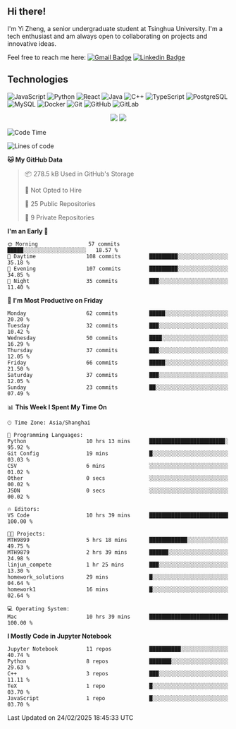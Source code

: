 ## Hi there!

I'm Yi Zheng, a senior undergraduate student at Tsinghua University. I'm a tech enthusiast and am always open to collaborating on projects and innovative ideas.

Feel free to reach me here: [![Gmail Badge](https://img.shields.io/badge/-zhengyi20thu@gmail.com-c14438?style=flat-square&logo=Gmail&logoColor=white&link=mailto:zhengyi20thu@gmail.com)](mailto:zhengyi20thu@gmail.com)
[![Linkedin Badge](https://img.shields.io/badge/-yizheng20-blue?style=flat-square&logo=Linkedin&logoColor=white&link=https://www.linkedin.com/in/yizheng20/)](https://www.linkedin.com/in/yi-zheng-mfe/)

## Technologies

![JavaScript](https://img.shields.io/badge/-JavaScript-black?style=flat-square&logo=javascript)
![Python](https://img.shields.io/badge/-Python-black?style=flat-square&logo=Python)
![React](https://img.shields.io/badge/-React-black?style=flat-square&logo=react)
![Java](https://img.shields.io/badge/-java-E34A86?style=flat-square&logo=java)
![C++](https://img.shields.io/badge/-C++-00599C?style=flat-square&logo=c)
![TypeScript](https://img.shields.io/badge/-TypeScript-007ACC?style=flat-square&logo=typescript)
![PostgreSQL](https://img.shields.io/badge/-PostgreSQL-336791?style=flat-square&logo=postgresql)
![MySQL](https://img.shields.io/badge/-MySQL-black?style=flat-square&logo=mysql)
![Docker](https://img.shields.io/badge/-Docker-black?style=flat-square&logo=docker)
![Git](https://img.shields.io/badge/-Git-black?style=flat-square&logo=git)
![GitHub](https://img.shields.io/badge/-GitHub-181717?style=flat-square&logo=github)
![GitLab](https://img.shields.io/badge/-GitLab-FCA121?style=flat-square&logo=gitlab)

<p align="center">
    <img src = "https://github-readme-stats.vercel.app/api?username=Zheng-Yi-git&show_icons=true&theme=yeblu&hide_border=true&count_private=true">
    <img src = "https://github-readme-stats.vercel.app/api/top-langs/?username=Zheng-Yi-git&hide=html,css&theme=yeblu&layout=compact&hide_border=true&count_private=true&langs_count=8">
</p>

<!--START_SECTION:waka-->
![Code Time](http://img.shields.io/badge/Code%20Time-1%2C172%20hrs%2029%20mins-blue)

![Lines of code](https://img.shields.io/badge/From%20Hello%20World%20I%27ve%20Written-2.7%20million%20lines%20of%20code-blue)

**🐱 My GitHub Data** 

> 📦 278.5 kB Used in GitHub's Storage 
 > 
> 🚫 Not Opted to Hire
 > 
> 📜 25 Public Repositories 
 > 
> 🔑 9 Private Repositories 
 > 
**I'm an Early 🐤** 

```text
🌞 Morning                57 commits          █████░░░░░░░░░░░░░░░░░░░░   18.57 % 
🌆 Daytime                108 commits         █████████░░░░░░░░░░░░░░░░   35.18 % 
🌃 Evening                107 commits         █████████░░░░░░░░░░░░░░░░   34.85 % 
🌙 Night                  35 commits          ███░░░░░░░░░░░░░░░░░░░░░░   11.40 % 
```
📅 **I'm Most Productive on Friday** 

```text
Monday                   62 commits          █████░░░░░░░░░░░░░░░░░░░░   20.20 % 
Tuesday                  32 commits          ███░░░░░░░░░░░░░░░░░░░░░░   10.42 % 
Wednesday                50 commits          ████░░░░░░░░░░░░░░░░░░░░░   16.29 % 
Thursday                 37 commits          ███░░░░░░░░░░░░░░░░░░░░░░   12.05 % 
Friday                   66 commits          █████░░░░░░░░░░░░░░░░░░░░   21.50 % 
Saturday                 37 commits          ███░░░░░░░░░░░░░░░░░░░░░░   12.05 % 
Sunday                   23 commits          ██░░░░░░░░░░░░░░░░░░░░░░░   07.49 % 
```


📊 **This Week I Spent My Time On** 

```text
🕑︎ Time Zone: Asia/Shanghai

💬 Programming Languages: 
Python                   10 hrs 13 mins      ████████████████████████░   95.92 % 
Git Config               19 mins             █░░░░░░░░░░░░░░░░░░░░░░░░   03.03 % 
CSV                      6 mins              ░░░░░░░░░░░░░░░░░░░░░░░░░   01.02 % 
Other                    0 secs              ░░░░░░░░░░░░░░░░░░░░░░░░░   00.02 % 
JSON                     0 secs              ░░░░░░░░░░░░░░░░░░░░░░░░░   00.02 % 

🔥 Editors: 
VS Code                  10 hrs 39 mins      █████████████████████████   100.00 % 

🐱‍💻 Projects: 
MTH9899                  5 hrs 18 mins       ████████████░░░░░░░░░░░░░   49.75 % 
MTH9879                  2 hrs 39 mins       ██████░░░░░░░░░░░░░░░░░░░   24.98 % 
linjun_compete           1 hr 25 mins        ███░░░░░░░░░░░░░░░░░░░░░░   13.30 % 
homework_solutions       29 mins             █░░░░░░░░░░░░░░░░░░░░░░░░   04.64 % 
homework1                16 mins             █░░░░░░░░░░░░░░░░░░░░░░░░   02.64 % 

💻 Operating System: 
Mac                      10 hrs 39 mins      █████████████████████████   100.00 % 
```

**I Mostly Code in Jupyter Notebook** 

```text
Jupyter Notebook         11 repos            ██████████░░░░░░░░░░░░░░░   40.74 % 
Python                   8 repos             ███████░░░░░░░░░░░░░░░░░░   29.63 % 
C++                      3 repos             ███░░░░░░░░░░░░░░░░░░░░░░   11.11 % 
TeX                      1 repo              █░░░░░░░░░░░░░░░░░░░░░░░░   03.70 % 
JavaScript               1 repo              █░░░░░░░░░░░░░░░░░░░░░░░░   03.70 % 
```




 Last Updated on 24/02/2025 18:45:33 UTC
<!--END_SECTION:waka-->

